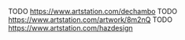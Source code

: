 

TODO https://www.artstation.com/dechambo
TODO https://www.artstation.com/artwork/8m2nQ
TODO https://www.artstation.com/hazdesign
